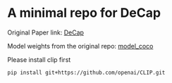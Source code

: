 # A minimal repo for DeCap
Original Paper link: [DeCap](https://openreview.net/pdf?id=Lt8bMlhiwx2)

Model weights from the original repo: [model_coco](https://drive.google.com/file/d/1EFI0aujIWBr3dTC_a2hdoV4QJenAlEWU/view?usp=share_link)

Please install clip first
```sh
pip install git+https://github.com/openai/CLIP.git
```
